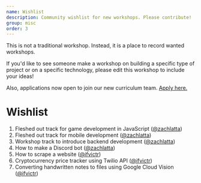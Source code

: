 ```yaml
---
name: Wishlist
description: Community wishlist for new workshops. Please contribute!
group: misc
order: 3
---
```


This is not a traditional workshop. Instead, it is a place to record wanted workshops.

If you'd like to see someone make a workshop on building a specific type of project or on a specific technology, please edit this workshop to include your ideas!

Also, applications now open to join our new curriculum team. [Apply here.](https://goo.gl/forms/uJVeDz4KGaRSZgVo1)

# Wishlist

1. Fleshed out track for game development in JavaScript ([@zachlatta](https://github.com/zachlatta))
2. Fleshed out track for mobile development ([@zachlatta](https://github.com/zachlatta))
3. Workshop track to introduce backend development ([@zachlatta](https://github.com/zachlatta))
4. How to make a Discord bot ([@zachlatta](https://github.com/zachlatta))
5. How to scrape a website ([@ifvictr](https://github.com/ifvictr))
6. Cryptocurrency price tracker using Twilio API ([@ifvictr](https://github.com/ifvictr))
7. Converting handwritten notes to files using Google Cloud Vision ([@ifvictr](https://github.com/ifvictr))
